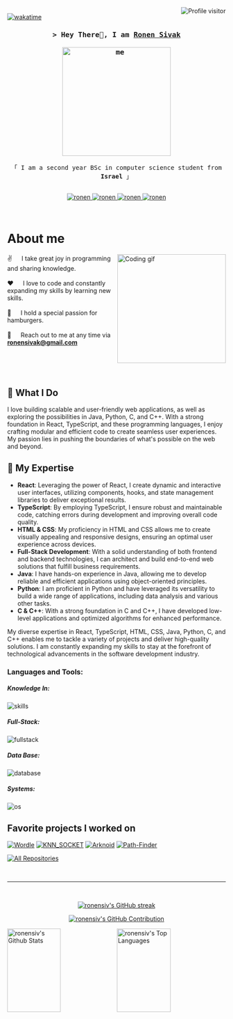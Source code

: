 <a href="https://komarev.com/ghpvc/?username=ronensiv">
  <img align="right" src="https://komarev.com/ghpvc/?username=ronensiv&label=Visitors&color=0e75b6&style=flat" alt="Profile visitor" />
</a>

[![wakatime](https://wakatime.com/badge/user/d2b12c68-6219-49e7-bf77-ca120ea251ed/project/6f3f04f1-8299-4854-b246-a2994651281a.svg)](https://wakatime.com/badge/user/d2b12c68-6219-49e7-bf77-ca120ea251ed/project/6f3f04f1-8299-4854-b246-a2994651281a)


<!-- Intro  -->
<h3 align="center">
        <samp>&gt; Hey There👋, I am
                <b><a target="_blank" href="https://ronensivak.com">Ronen Sivak</a></b><br/><br/>
          <img src="https://i.imgur.com/Mfb8WkF.png" alt="me" width=250/><br/>
        </samp>
</h3>

<p align="center"> 
  <samp>
    「 I am a second year BSc in computer science student from <b>Israel</b> 」
    <br>
    <br>
  </samp>
</p>

<p align="center">
 <a href="https://ronensivak.com" target="blank">
  <img src="https://img.shields.io/badge/Website-DC143C?style=for-the-badge&logo=medium&logoColor=white" alt="ronen" />
 </a>
 <a href="https://linkedin.com/in/ronen-sivak" target="_blank">
  <img src="https://img.shields.io/badge/LinkedIn-0077B5?style=for-the-badge&logo=linkedin&logoColor=white" alt="ronen"/>
 </a>
 <a href="https://instagram.com/ronensivak" target="_blank">
  <img src="https://img.shields.io/badge/Instagram-fe4164?style=for-the-badge&logo=instagram&logoColor=white" alt="ronen" />
 </a> 
 <a href="https://facebook.com/ronensibak" target="_blank">
  <img src="https://img.shields.io/badge/Facebook-20BEFF?&style=for-the-badge&logo=facebook&logoColor=white" alt="ronen"  />
  </a> 
</p>
<br />

<!-- About Section -->
 # About me
 
<p>
 <img align="right" width="250" src="https://media.giphy.com/media/CuuSHzuc0O166MRfjt/giphy.gif" alt="Coding gif" />
  
✌️ &emsp; I take great joy in programming and sharing knowledge.<br/><br/>
❤️ &emsp; I love to code and constantly expanding my skills by learning new skills.<br/><br/>
🍔 &emsp; I hold a special passion for hamburgers.<br/><br/>
  📧 &emsp; Reach out to me at any time via <b>ronensivak@gmail.com</b>



</p>

<br/>
<br/>
<br/>


<h2> 🚀 What I Do </h2>
<p>
I love building scalable and user-friendly web applications, as well as exploring the possibilities in Java, Python, C, and C++. With a strong foundation in React, TypeScript, and these programming languages, I enjoy crafting modular and efficient code to create seamless user experiences. My passion lies in pushing the boundaries of what's possible on the web and beyond.
</p>

<h2> 💼 My Expertise </h2>
<p>
  <ul>
    <li><b>React</b>: Leveraging the power of React, I create dynamic and interactive user interfaces, utilizing components, hooks, and state management libraries to deliver exceptional results.</li>
<li><b>TypeScript</b>: By employing TypeScript, I ensure robust and maintainable code, catching errors during development and improving overall code quality.</li>
<li><b>HTML & CSS</b>: My proficiency in HTML and CSS allows me to create visually appealing and responsive designs, ensuring an optimal user experience across devices.</li>
<li><b>Full-Stack Development</b>: With a solid understanding of both frontend and backend technologies, I can architect and build end-to-end web solutions that fulfill business requirements.</li>
<li><b>Java</b>: I have hands-on experience in Java, allowing me to develop reliable and efficient applications using object-oriented principles.</li>
<li><b>Python</b>: I am proficient in Python and have leveraged its versatility to build a wide range of applications, including data analysis and various other tasks.</li>
<li><b>C & C++</b>: With a strong foundation in C and C++, I have developed low-level applications and optimized algorithms for enhanced performance.</li>
    </ul>
  </p>

My diverse expertise in React, TypeScript, HTML, CSS, Java, Python, C, and C++ enables me to tackle a variety of projects and deliver high-quality solutions. I am constantly expanding my skills to stay at the forefront of technological advancements in the software development industry.

<h3 align="left">Languages and Tools:</h3>
<h5 align="left">Knowledge In:</h5>
<p>
  <img src="https://skillicons.dev/icons?i=c,cpp,java,py,bash" alt="skills"/>
</p>
<h5 align="left">Full-Stack:</h5>
<p>
  <img src="https://skillicons.dev/icons?i=js,html,css,ts,react,nodejs,express,androidstudio" alt="fullstack"/>
</p>
<h5 align="left">Data Base:</h5>
<p>
  <img src="https://skillicons.dev/icons?i=mongodb,mysql" alt="database"/>
</p>
<h5 align="left">Systems:</h5>
<p>
  <img src="https://skillicons.dev/icons?i=linux" alt="os"/>
</p>

## Favorite projects I worked on
[![Wordle](https://github-readme-stats.vercel.app/api/pin/?username=ronensiv&repo=wordle&border_color=7F3FBF&bg_color=0D1117&title_color=C9D1D9&text_color=8B949E&icon_color=7F3FBF)](https://github.com/ronensiv/wordle)
[![KNN_SOCKET](https://github-readme-stats.vercel.app/api/pin/?username=ronensiv&repo=KNN_SOCKET&border_color=7F3FBF&bg_color=0D1117&title_color=C9D1D9&text_color=8B949E&icon_color=7F3FBF)](https://github.com/ronensiv/KNN_SOCKET)
[![Arknoid](https://github-readme-stats.vercel.app/api/pin/?username=ronensiv&repo=Arknoid&border_color=7F3FBF&bg_color=0D1117&title_color=C9D1D9&text_color=8B949E&icon_color=7F3FBF)](https://github.com/ronensiv/Arknoid)
[![Path-Finder](https://github-readme-stats.vercel.app/api/pin/?username=ronensiv&repo=Path-Finder&border_color=7F3FBF&bg_color=0D1117&title_color=C9D1D9&text_color=8B949E&icon_color=7F3FBF)](https://github.com/ronensiv/Path-Finder)

<p align="left">
  <a href="https://github.com/ronensiv?tab=repositories" target="_blank"><img alt="All Repositories" title="All Repositories" src="https://img.shields.io/badge/-All%20Repos-2962FF?style=for-the-badge&logo=koding&logoColor=white"/></a>
</p>
<br/>
<hr/>
<br/>
<!-- Stats  -->
<p align="center">
  <a href="https://github.com/ronensiv">
    <img src="https://github-readme-streak-stats.herokuapp.com/?user=ronensiv&theme=radical&border=7F3FBF&background=0D1117" alt="ronensiv's GitHub streak"/>
  </a>
</p>

<p align="center">
  <a href="https://github.com/ronensiv">
    <img src="https://github-profile-summary-cards.vercel.app/api/cards/profile-details?username=ronensiv&theme=radical" alt="ronensiv's GitHub Contribution"/>
  </a>
</p>

<a> 
    <a href="https://github.com/ronensiv"><img alt="ronensiv's Github Stats" src="https://denvercoder1-github-readme-stats.vercel.app/api?username=ronensiv&show_icons=true&count_private=true&theme=react&border_color=7F3FBF&bg_color=0D1117&title_color=F85D7F&icon_color=F8D866" height="192px" width="49.5%"/></a>
  <a href="https://github.com/ronensiv"><img alt="ronensiv's Top Languages" src="https://denvercoder1-github-readme-stats.vercel.app/api/top-langs/?username=ronensiv&langs_count=8&layout=compact&theme=react&border_color=7F3FBF&bg_color=0D1117&title_color=F85D7F&icon_color=F8D866" height="192px" width="49.5%"/></a>
  <br/>
</a>

